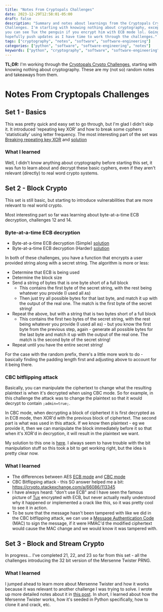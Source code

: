 ```yaml
---
title: "Notes From Cryptopals Challenges"
date: 2023-12-29T12:58:01-05:00
draft: false
description: "Summary and notes about learnings from the Cryptopals Crypto 
Challenges. I'm starting with knowing nothing about cryptography, except that
you can see Tux the penguin if you encrypt him with ECB mode lol. Going to
hopefully push updates as I have time to work through the challenges."
tags: ["cryptography", "notes", "software", "software-engineering"]
categories: ["python", "software", "software-engineering", "notes"]
keywords: ["python", "cryptography", "software", "software-engineering" ]
---
```


**TL;DR:** I'm working through the
[Cryptopals Crypto Challenges](https://cryptopals.com/), starting with knowing
nothing about cryptography. These are my (not so) random notes and takeaways 
from them.

# Notes From Cryptopals Challenges
## Set 1 - Basics
This was pretty quick and easy set to go through, but I'm glad I didn't skip it.
It introduced 'repeating key XOR' and how to break some cyphers 'statistically' 
using letter frequency.
The most interesting part of the set was
[Breaking repeating key XOR](https://cryptopals.com/sets/1/challenges/6) and
[solution](https://github.com/heathhenley/CryptoPals/blob/main/set1/6.py)

### What I learned
Well, I didn't know anything about cryptography before starting this set, it was
fun to learn about and decrypt these basic cyphers, even if they aren't relevant
(directly) to real word crypto systems.

## Set 2 - Block Crypto
This set is still basic, but starting to introduce vulnerabilities that are more
relevant to real world crypto.

Most interesting part so far was learning about byte-at-a-time ECB decryption,
challenges 12 and 14.

### Byte-at-a-time ECB decryption
- Byte-at-a-time ECB decryption (Simple) [solution](https://github.com/heathhenley/CryptoPals/blob/main/set2/12.py)
- Byte-at-a-time ECB decryption (Harder) [solution](https://github.com/heathhenley/CryptoPals/blob/main/set2/14.py)

In both of these challenges, you have a function that encrypts a user provided
string along with a secret string. The algorithm is more or less:
- Determine that ECB is being used
- Determine the block size
- Send a string of bytes that is one byte short of a full block
  - This contains the first byte of the secret string, with the rest being
    whatever you provide (I used all `A`s)
  - Then just try all possible bytes for that last byte, and match it up
    with the output of the real one. The match is the first byte of the secret
    string!
- Repeat the above, but with a string that is two bytes short of a full block
  - This contains the first two bytes of the secret string, with the rest being
    whatever you provide (I used all `A`s) - but you know the first byte from
    the previous step, again - generate all possible bytes for the last byte
    and match it up with the output of the real one. The match is the second
    byte of the secret string!
- Repeat until you have the entire secret string!

For the case with the random prefix, there's a little more work to do -
basically finding the padding length first and adjusting above to account for
it being there.

### CBC bitflipping attack
Basically, you can manipulate the ciphertext to change what the resulting
plaintext is when it's decrypted when using CBC mode. So for example, in
this challenge the attack was to change the plaintext so that it would
decrypt to contain `;admin=true;`. 

In CBC mode, when decrypting a block of ciphertext it is first decrypted as
in ECB mode, then XOR'd with the previous block of ciphertext. The second part
is what was used in this attack. If we know then plaintext - eg we provide it,
then we can manipulate the block immediately before it so that when it's XOR'd
in decryption, it will result in the plaintext we want.

My solution to this one is [here](https://github.com/heathhenley/CryptoPals/blob/main/set2/16.py). I always seem to have trouble with the
bit manipulation stuff so this took a bit to get working right, but the idea
is pretty clear now.

### What I learned
- The differences between AES [ECB mode](https://en.wikipedia.org/wiki/Block_cipher_mode_of_operation#Electronic_codebook_(ECB)) and
[CBC mode](https://en.wikipedia.org/wiki/Block_cipher_mode_of_operation#Cipher_block_chaining_(CBC))
- CBC Bitflipping attack -  this SO answer helped me a bit: https://crypto.stackexchange.com/a/66086/113345
- I have always heard: "don't use ECB" and I have seen the famous picture of [Tux](https://upload.wikimedia.org/wikipedia/commons/f/f0/Tux_ecb.jpg)
 encrypted with ECB, but
  never actually really understood why it happened or implemented a crack like
  this, so it was pretty cool to see it in action.
- To be sure that the message hasn't been tampered with like we did in the
  CBC bitflipping attack, we can use a [Message Authentication Code](https://en.wikipedia.org/wiki/Message_authentication_code)
  (MAC) to sign the message, if it were HMAC'd the modified ciphertext would
  cause the MAC change and we would know it was tampered with.

## Set 3 - Block and Stream Crypto

In progress... I've completed 21, 22, and 23 so far from this set - all the
challenges introducing the 32 bit version of the Mersenne Twister PRNG.

### What I learned
I jumped ahead to learn more about Mersenne Twister and how it works because
it was relevant to another challenge I was trying to solve. I wrote up more
detailed notes about it in [this post](https://heathhenley.github.io/posts/python-random-module-random-notes/). In short, I learned about how the Mersenne Twister works, how it's seeded in Python specifically, how to clone it and crack, etc.
